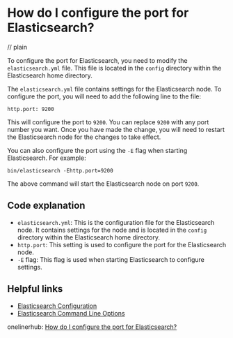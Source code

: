 # How do I configure the port for Elasticsearch?
// plain

To configure the port for Elasticsearch, you need to modify the `elasticsearch.yml` file. This file is located in the `config` directory within the Elasticsearch home directory.

The `elasticsearch.yml` file contains settings for the Elasticsearch node. To configure the port, you will need to add the following line to the file:

```
http.port: 9200
```

This will configure the port to `9200`. You can replace `9200` with any port number you want. Once you have made the change, you will need to restart the Elasticsearch node for the changes to take effect.

You can also configure the port using the `-E` flag when starting Elasticsearch. For example:

```
bin/elasticsearch -Ehttp.port=9200
```

The above command will start the Elasticsearch node on port `9200`.

## Code explanation


- `elasticsearch.yml`: This is the configuration file for the Elasticsearch node. It contains settings for the node and is located in the `config` directory within the Elasticsearch home directory.
- `http.port`: This setting is used to configure the port for the Elasticsearch node.
- `-E` flag: This flag is used when starting Elasticsearch to configure settings.

## Helpful links

- [Elasticsearch Configuration](https://www.elastic.co/guide/en/elasticsearch/reference/current/settings.html)
- [Elasticsearch Command Line Options](https://www.elastic.co/guide/en/elasticsearch/reference/current/command-line-options.html)

onelinerhub: [How do I configure the port for Elasticsearch?](https://onelinerhub.com/elasticsearch/how-do-i-configure-the-port-for-elasticsearch)